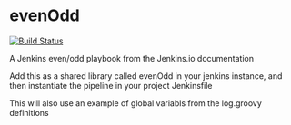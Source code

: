 # evenOdd
[![Build Status](http://localhost:8080/buildStatus/icon?job=library-use)](http://localhost:8080/job/library-use/)

A Jenkins even/odd playbook from the Jenkins.io documentation

Add this as a shared library called evenOdd in your jenkins
instance, and then instantiate the pipeline in your project Jenkinsfile

This will also use an example of global variabls from the log.groovy
definitions
